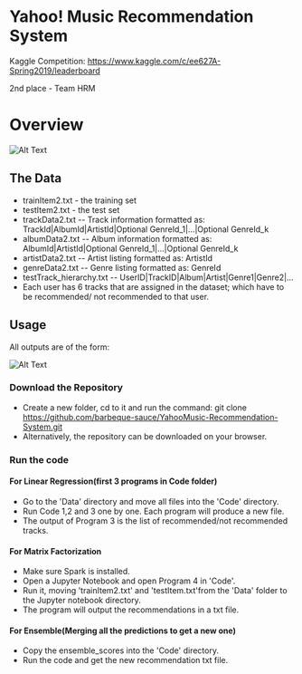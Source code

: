 # Yahoo! Music Recommendation System
Kaggle Competition: https://www.kaggle.com/c/ee627A-Spring2019/leaderboard 

2nd place - Team HRM

# Overview
![Alt Text](https://github.com/barbeque-sauce/YahooMusic-Recommendation-System/blob/master/yahoo.png)

## The Data
* trainItem2.txt - the training set
* testItem2.txt - the test set
* trackData2.txt -- Track information formatted as: TrackId|AlbumId|ArtistId|Optional GenreId_1|...|Optional GenreId_k
* albumData2.txt -- Album information formatted as: AlbumId|ArtistId|Optional GenreId_1|...|Optional GenreId_k
* artistData2.txt -- Artist listing formatted as: ArtistId
* genreData2.txt -- Genre listing formatted as: GenreId
* testTrack_hierarchy.txt -- UserID|TrackID|Album|Artist|Genre1|Genre2|…
* Each user has 6 tracks that are assigned in the dataset; which have to be recommended/ not recommended to that user. 

## Usage
All outputs are of the form:

![Alt Text](https://github.com/barbeque-sauce/YahooMusic-Recommendation-System/blob/master/preds.png)


### Download the Repository
* Create a new folder, cd to it and run the command:
git clone https://github.com/barbeque-sauce/YahooMusic-Recommendation-System.git
* Alternatively, the repository can be downloaded on your browser. 
 
### Run the code 

#### For Linear Regression(first 3 programs in Code folder)
* Go to the 'Data' directory and move all files into the 'Code' directory.
* Run Code 1,2 and 3 one by one. Each program will produce a new file.
* The output of Program 3 is the list of recommended/not recommended tracks.
  
#### For Matrix Factorization
  * Make sure Spark is installed.
  * Open a Jupyter Notebook and open Program 4 in 'Code'.
  * Run it, moving 'trainItem2.txt' and 'testItem.txt'from the 'Data' folder to the Jupyter notebook directory.
  * The program will output the recommendations in a txt file.

#### For Ensemble(Merging all the predictions to get a new one) 
  * Copy the ensemble_scores into the 'Code' directory.
  * Run the code and get the new recommendation txt file.
  
  
  
  
 

